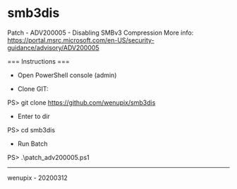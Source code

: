 # smb3dis

Patch - ADV200005 - Disabling SMBv3 Compression
More info: https://portal.msrc.microsoft.com/en-US/security-guidance/advisory/ADV200005

=== Instructions ===

- Open PowerShell console (admin)


- Clone GIT:

PS> git clone https://github.com/wenupix/smb3dis

- Enter to dir

PS> cd smb3dis

- Run Batch

PS> .\patch_adv200005.ps1


----------------------------------
wenupix - 20200312
